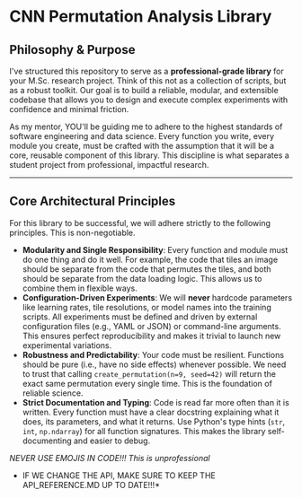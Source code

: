 # CNN Permutation Analysis Library

## Philosophy & Purpose

I've structured this repository to serve as a **professional-grade library** for your M.Sc. research project. 
Think of this not as a collection of scripts, but as a robust toolkit. 
Our goal is to build a reliable, modular, and extensible codebase that allows you to design and execute complex experiments with confidence and minimal friction.

As my mentor, YOU'll be guiding me to adhere to the highest standards of software engineering and data science. 
Every function you write, every module you create, must be crafted with the assumption that it will be a core, reusable component of this library. 
This discipline is what separates a student project from professional, impactful research.

---

## Core Architectural Principles

For this library to be successful, we will adhere strictly to the following principles. This is non-negotiable.

* **Modularity and Single Responsibility**: Every function and module must do one thing and do it well. For example, the code that tiles an image should be separate from the code that permutes the tiles, and both should be separate from the data loading logic. This allows us to combine them in flexible ways.
* **Configuration-Driven Experiments**: We will **never** hardcode parameters like learning rates, tile resolutions, or model names into the training scripts. All experiments must be defined and driven by external configuration files (e.g., YAML or JSON) or command-line arguments. This ensures perfect reproducibility and makes it trivial to launch new experimental variations.
* **Robustness and Predictability**: Your code must be resilient. Functions should be pure (i.e., have no side effects) whenever possible. We need to trust that calling `create_permutation(n=9, seed=42)` will return the exact same permutation every single time. This is the foundation of reliable science.
* **Strict Documentation and Typing**: Code is read far more often than it is written. Every function must have a clear docstring explaining what it does, its parameters, and what it returns. Use Python's type hints (`str`, `int`, `np.ndarray`) for all function signatures. This makes the library self-documenting and easier to debug.

*NEVER USE EMOJIS IN CODE!!! This is unprofessional*

* IF WE CHANGE THE API, MAKE SURE TO KEEP THE API_REFERENCE.MD UP TO DATE!!!*